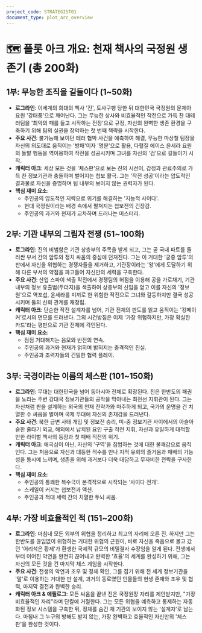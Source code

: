 ```yaml
---
project_code: STRATEGIST01
document_type: plot_arc_overview
---
```


# 🗺️ 플롯 아크 개요: 천재 책사의 국정원 생존기 (총 200화)

## 1부: 무능한 조직을 길들이다 (1~50화)

*   **로그라인**: 이세계의 희대의 책사 '진', 토사구팽 당한 뒤 대한민국 국정원의 문제아 요원 '강태풍'으로 깨어난다. 그는 무능한 상사와 비효율적인 작전으로 가득 찬 대테러팀을 '최악의 패를 들고 시작하는 전장'으로 규정, 자신의 완벽한 생존 환경을 구축하기 위해 팀의 실권을 장악하는 첫 번째 책략을 시작한다.
*   **주요 사건**: 불가능해 보이던 테러 협박 사건을 예측하여 해결, 무능한 마상철 팀장을 자신의 의도대로 움직이는 '방패'이자 '명분'으로 활용, 다혈질 에이스 윤세라 요원의 돌발 행동을 역이용하여 작전을 성공시키며 그녀를 자신의 '검'으로 길들이기 시작.
*   **캐릭터 아크**: 세상 모든 것을 '체스판'으로 보는 진의 시선이, 감정과 관료주의로 가득 찬 정보기관과 충돌하며 벌어지는 첩보 활극. 그는 '작전 성공'이라는 압도적인 결과물로 자신을 증명하며 팀 내부의 보이지 않는 권력자가 된다.
*   **핵심 재미 요소**:
    *   주인공의 압도적인 지략으로 위기를 해결하는 '지능적 사이다'.
    *   현대 국정원이라는 배경 속에서 펼쳐지는 첩보전의 긴장감.
    *   주인공의 과거와 현재가 교차하며 드러나는 미스터리.

## 2부: 기관 내부의 그림자 전쟁 (51~100화)

*   **로그라인**: 진의 비범함은 기관 상층부의 주목을 받게 되고, 그는 곧 국내 파트를 둘러싼 부서 간의 암투와 정치 싸움의 중심에 던져진다. 그는 이 거대한 '궁중 암투'의 판에서 자신을 위협하는 경쟁자들을 제거하고, 기관장이라는 '왕'에게 도달하기 위해 다른 부서의 약점을 파고들어 자신만의 세력을 구축한다.
*   **주요 사건**: 산업 스파이 색출 작전에서 경쟁팀의 허점을 이용해 공을 가로채기, 기관 내부의 정보 유출범(두더지)을 색출하여 상층부의 신임을 얻고 이를 자신의 '정보원'으로 역포섭, 윤세라를 미끼로 한 위험한 작전으로 그녀와 갈등하지만 결국 성공시키며 둘의 신뢰 관계를 재정립.
*   **캐릭터 아크**: 단순한 작전 설계자를 넘어, 기관 전체의 판도를 읽고 움직이는 '킹메이커'로서의 면모를 드러낸다. 그의 시건방짐은 이제 '가장 위험하지만, 가장 확실한 카드'라는 평판으로 기관 전체에 각인된다.
*   **핵심 재미 요소**:
    *   점점 거대해지는 음모와 반전의 연속.
    *   주인공의 과거와 현재가 얽히며 밝혀지는 충격적인 진실.
    *   주인공과 조력자들의 긴밀한 협력 플레이.

## 3부: 국경이라는 이름의 체스판 (101~150화)

*   **로그라인**: 무대는 대한민국을 넘어 동아시아 전체로 확장된다. 진은 한반도의 패권을 노리는 주변 강대국 정보기관들의 공작을 막아내는 최전선 지휘관이 된다. 그는 자신처럼 판을 설계하는 외국의 천재 전략가와 마주하게 되고, 국가의 운명을 건 치열한 수 싸움을 벌이며 국제 무대에 자신의 존재감을 드러낸다.
*   **주요 사건**: 북한 급변 사태 개입 및 정보전 승리, 미-중 정보기관 사이에서의 아슬아슬한 줄타기 외교, 해외에서 납치된 요인 구출 작전 지휘, 자신과 유일하게 대적할 만한 라이벌 책사의 등장과 첫 패배 직전의 위기.
*   **캐릭터 아크**: 애국심이 아닌, 자신의 '구역'을 침범하는 것에 대한 불쾌감으로 움직인다. 그는 처음으로 자신과 대등한 적수를 만나 지적 유희의 즐거움과 패배의 가능성을 동시에 느끼며, 생존을 위해 과거보다 더욱 대담하고 무자비한 전략을 구사한다.
*   **핵심 재미 요소**:
    *   주인공의 통쾌한 복수극이 본격적으로 시작되는 '사이다 전개'.
    *   스케일이 커지는 첩보전과 액션.
    *   주인공과 적대 세력 간의 치열한 두뇌 싸움.

## 4부: 가장 비효율적인 적 (151~200화)

*   **로그라인**: 마침내 모든 외부의 위협을 정리하고 최고의 자리에 오른 진. 하지만 그는 한반도를 끊임없이 위협하는 거대한 위협의 근원이, 바로 자신을 죽음으로 몰고 갔던 '어리석은 황제'가 환생한 국제적 규모의 비밀결사 수장임을 알게 된다. 전생에서부터 이어진 악연을 완전히 끊어내고 완벽한 '효율'의 세계를 완성하기 위해, 그는 자신의 모든 것을 건 마지막 체스 게임을 시작한다.
*   **주요 사건**: 전생의 악연과 조우 및 정체 확인, 그를 잡기 위해 전 세계 정보기관을 '말'로 이용하는 거대한 판 설계, 과거의 동료였던 인물들의 현생 존재와 조우 및 협력, 마지막 결전과 완벽한 승리.
*   **캐릭터 아크 & 에필로그**: 모든 싸움을 끝낸 진은 국정원장 자리를 제안받지만, "가장 비효율적인 자리"라며 단칼에 거절한다. 그는 모든 위협을 예측하고 통제하는 자동화된 정보 시스템을 구축한 뒤, 정체를 숨긴 채 기관의 보이지 않는 '설계자'로 남는다. 마침내 그 누구의 방해도 받지 않는, 가장 완벽하고 효율적인 자신만의 '체스판'을 완성한 것이다.